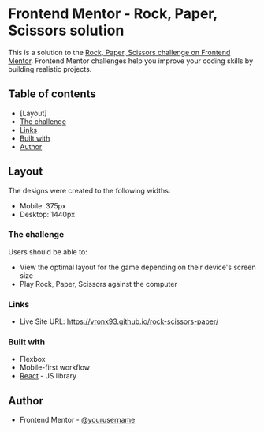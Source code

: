 # Frontend Mentor - Rock, Paper, Scissors solution

This is a solution to the [Rock, Paper, Scissors challenge on Frontend Mentor](https://www.frontendmentor.io/challenges/rock-paper-scissors-game-pTgwgvgH). Frontend Mentor challenges help you improve your coding skills by building realistic projects. 

## Table of contents
  - [Layout]
  - [The challenge](#the-challenge)
  - [Links](#links)
  - [Built with](#built-with)
- [Author](#author)

## Layout

The designs were created to the following widths:

- Mobile: 375px
- Desktop: 1440px

### The challenge

Users should be able to:

- View the optimal layout for the game depending on their device's screen size
- Play Rock, Paper, Scissors against the computer

### Links

- Live Site URL: https://vronx93.github.io/rock-scissors-paper/

### Built with

- Flexbox
- Mobile-first workflow
- [React](https://reactjs.org/) - JS library

## Author

- Frontend Mentor - [@yourusername](https://www.frontendmentor.io/profile/Vronx93)

